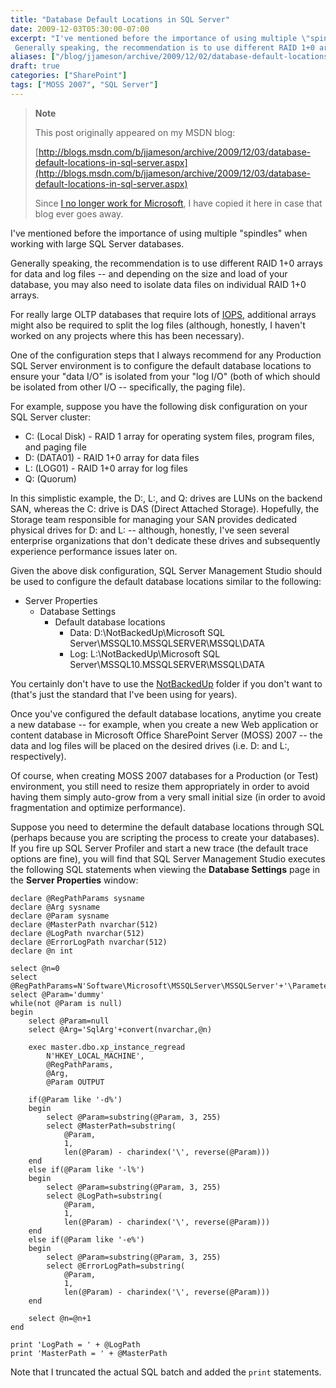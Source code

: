 ```yaml
---
title: "Database Default Locations in SQL Server"
date: 2009-12-03T05:30:00-07:00
excerpt: "I've mentioned before the importance of using multiple \"spindles\" when working with large SQL Server databases. 
 Generally speaking, the recommendation is to use different RAID 1+0 arrays for data and log files -- and depending on the size and load..."
aliases: ["/blog/jjameson/archive/2009/12/02/database-default-locations-in-sql-server.aspx", "/blog/jjameson/archive/2009/12/03/database-default-locations-in-sql-server.aspx"]
draft: true
categories: ["SharePoint"]
tags: ["MOSS 2007", "SQL Server"]
---
```


> **Note**
>
> This post originally appeared on my MSDN blog:
>
> [http://blogs.msdn.com/b/jjameson/archive/2009/12/03/database-default-locations-in-sql-server.aspx](http://blogs.msdn.com/b/jjameson/archive/2009/12/03/database-default-locations-in-sql-server.aspx)
>
> Since [I no longer work for Microsoft](/blog/jjameson/2011/09/02/last-day-with-microsoft), I have copied it here in case that blog ever goes away.

I've mentioned before the importance of using multiple "spindles" when working with large SQL Server databases.

Generally speaking, the recommendation is to use different RAID 1+0 arrays for data and log files -- and depending on the size and load of your database, you may also need to isolate data files on individual RAID 1+0 arrays.

For really large OLTP databases that require lots of [IOPS](http://en.wikipedia.org/wiki/IOPS), additional arrays might also be required to split the log files (although, honestly, I haven't worked on any projects where this has been necessary).

One of the configuration steps that I always recommend for any Production SQL Server environment is to configure the default database locations to ensure your "data I/O" is isolated from your "log I/O" (both of which should be isolated from other I/O -- specifically, the paging file).

For example, suppose you have the following disk configuration on your SQL Server cluster:

- C: (Local Disk) - RAID 1 array for operating system files, program files, and paging file
- D: (DATA01) - RAID 1+0 array for data files
- L: (LOG01) - RAID 1+0 array for log files
- Q: (Quorum)

In this simplistic example, the D:, L:, and Q: drives are LUNs on the backend SAN, whereas the C: drive is DAS (Direct Attached Storage). Hopefully, the Storage team responsible for managing your SAN provides dedicated physical drives for D: and L: -- although, honestly, I've seen several enterprise organizations that don't dedicate these drives and subsequently experience performance issues later on.

Given the above disk configuration, SQL Server Management Studio should be used to configure the default database locations similar to the following:

- Server Properties
  - Database Settings
    - Default database locations
      - Data: D:\NotBackedUp\Microsoft SQL Server\MSSQL10.MSSQLSERVER\MSSQL\DATA
      - Log: L:\NotBackedUp\Microsoft SQL Server\MSSQL10.MSSQLSERVER\MSSQL\DATA

You certainly don't have to use the [NotBackedUp](/blog/jjameson/2007/03/22/backedup-and-notbackedup) folder if you don't want to (that's just the standard that I've been using for years).

Once you've configured the default database locations, anytime you create a new database -- for example, when you create a new Web application or content database in Microsoft Office SharePoint Server (MOSS) 2007 -- the data and log files will be placed on the desired drives (i.e. D: and L:, respectively).

Of course, when creating MOSS 2007 databases for a Production (or Test) environment, you still need to resize them appropriately in order to avoid having them simply auto-grow from a very small initial size (in order to avoid fragmentation and optimize performance).

Suppose you need to determine the default database locations through SQL (perhaps because you are scripting the process to create your databases). If you fire up SQL Server Profiler and start a new trace (the default trace options are fine), you will find that SQL Server Management Studio executes the following SQL statements when viewing the **Database Settings** page in the **Server Properties** window:

```
declare @RegPathParams sysname
declare @Arg sysname
declare @Param sysname
declare @MasterPath nvarchar(512)
declare @LogPath nvarchar(512)
declare @ErrorLogPath nvarchar(512)
declare @n int

select @n=0
select @RegPathParams=N'Software\Microsoft\MSSQLServer\MSSQLServer'+'\Parameters'
select @Param='dummy'
while(not @Param is null)
begin
    select @Param=null
    select @Arg='SqlArg'+convert(nvarchar,@n)

    exec master.dbo.xp_instance_regread
        N'HKEY_LOCAL_MACHINE',
        @RegPathParams,
        @Arg,
        @Param OUTPUT

    if(@Param like '-d%')
    begin
        select @Param=substring(@Param, 3, 255)
        select @MasterPath=substring(
            @Param,
            1,
            len(@Param) - charindex('\', reverse(@Param)))
    end
    else if(@Param like '-l%')
    begin
        select @Param=substring(@Param, 3, 255)
        select @LogPath=substring(
            @Param,
            1,
            len(@Param) - charindex('\', reverse(@Param)))
    end
    else if(@Param like '-e%')
    begin
        select @Param=substring(@Param, 3, 255)
        select @ErrorLogPath=substring(
            @Param,
            1,
            len(@Param) - charindex('\', reverse(@Param)))
    end

    select @n=@n+1
end

print 'LogPath = ' + @LogPath
print 'MasterPath = ' + @MasterPath
```

Note that I truncated the actual SQL batch and added the `print` statements.

